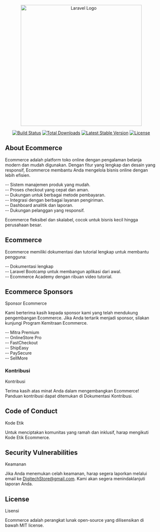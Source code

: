 <p align="center"><a href="https://laravel.com" target="_blank"><img src="https://raw.githubusercontent.com/laravel/art/master/logo-lockup/5%20SVG/2%20CMYK/1%20Full%20Color/laravel-logolockup-cmyk-red.svg" width="400" alt="Laravel Logo"></a></p>

<p align="center">
<a href="https://github.com/laravel/framework/actions"><img src="https://github.com/laravel/framework/workflows/tests/badge.svg" alt="Build Status"></a>
<a href="https://packagist.org/packages/laravel/framework"><img src="https://img.shields.io/packagist/dt/laravel/framework" alt="Total Downloads"></a>
<a href="https://packagist.org/packages/laravel/framework"><img src="https://img.shields.io/packagist/v/laravel/framework" alt="Latest Stable Version"></a>
<a href="https://packagist.org/packages/laravel/framework"><img src="https://img.shields.io/packagist/l/laravel/framework" alt="License"></a>
</p>

## About Ecommerce

Ecommerce adalah platform toko online dengan pengalaman belanja modern dan mudah digunakan. Dengan fitur yang lengkap dan desain yang responsif, Ecommerce membantu Anda mengelola bisnis online dengan lebih efisien.

-- Sistem manajemen produk yang mudah.<br>
-- Proses checkout yang cepat dan aman.<br>
-- Dukungan untuk berbagai metode pembayaran.<br>
-- Integrasi dengan berbagai layanan pengiriman.<br>
-- Dashboard analitik dan laporan.<br>
-- Dukungan pelanggan yang responsif.<br>

Ecommerce fleksibel dan skalabel, cocok untuk bisnis kecil hingga perusahaan besar.

## Ecommerce

Ecommerce memiliki dokumentasi dan tutorial lengkap untuk membantu pengguna:

-- Dokumentasi lengkap<br>
-- Laravel Bootcamp untuk membangun aplikasi dari awal.<br>
-- Ecommerce Academy dengan ribuan video tutorial.<br>

## Ecommerce Sponsors

Sponsor Ecommerce

Kami berterima kasih kepada sponsor kami yang telah mendukung pengembangan Ecommerce. Jika Anda tertarik menjadi sponsor, silakan kunjungi Program Kemitraan Ecommerce.

-- Mitra Premium<br>
-- OnlineStore Pro<br>
-- FastCheckout<br>
-- ShipEasy<br>
-- PaySecure<br>
-- SellMore<br>

### Kontribusi

Kontribusi

Terima kasih atas minat Anda dalam mengembangkan Ecommerce! Panduan kontribusi dapat ditemukan di Dokumentasi Kontribusi.

## Code of Conduct

Kode Etik

Untuk menciptakan komunitas yang ramah dan inklusif, harap mengikuti Kode Etik Ecommerce.

## Security Vulnerabilities

Keamanan

Jika Anda menemukan celah keamanan, harap segera laporkan melalui email ke DigitechStore@gmail.com. Kami akan segera menindaklanjuti laporan Anda.

## License

Lisensi

Ecommerce adalah perangkat lunak open-source yang dilisensikan di bawah MIT license.

